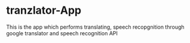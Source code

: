 # tranzlator-App
This is the app which performs translating, speech recopgnition through google translator and speech recognition API
